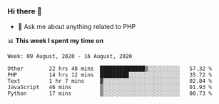 ### Hi there 👋

<!--
**mustafaculban/mustafaculban** is a ✨ _special_ ✨ repository because its `README.md` (this file) appears on your GitHub profile.

Here are some ideas to get you started:

- 🌱 I’m currently learning ...
- 👯 I’m looking to collaborate on ...
- 🤔 I’m looking for help with ...
- 📫 How to reach me: ...
- 😄 Pronouns: ...
- ⚡ Fun fact: ...

-->
- 💬 Ask me about anything related to PHP


📊 **This week I spent my time on**
<!--START_SECTION:waka-->
```text
Week: 09 August, 2020 - 16 August, 2020

Other        22 hrs 48 mins  ██████████████▒░░░░░░░░░░   57.32 % 
PHP          14 hrs 12 mins  █████████░░░░░░░░░░░░░░░░   35.72 % 
Text         1 hr 7 mins     ▓░░░░░░░░░░░░░░░░░░░░░░░░   02.84 % 
JavaScript   46 mins         ▒░░░░░░░░░░░░░░░░░░░░░░░░   01.93 % 
Python       17 mins         ▒░░░░░░░░░░░░░░░░░░░░░░░░   00.73 % 
```
<!--END_SECTION:waka-->
